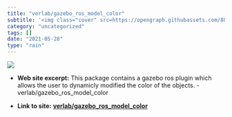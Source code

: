 ```yaml
---
title: "verlab/gazebo_ros_model_color"
subtitle: '<img class="cover" src=https://opengraph.githubassets.com/880d304c041e754638de6b4ad674d123ce9643a196...'
category: "uncategorized"
tags: []
date: "2021-05-28"
type: "rain"
---
```

<img class="cover" src=https://opengraph.githubassets.com/880d304c041e754638de6b4ad674d123ce9643a1964d52b63a99f196e3c7a070/verlab/gazebo_ros_model_color>



* **Web site excerpt:** This package contains a gazebo ros plugin which allows the user to dynamicly modified the color of the objects. - verlab/gazebo_ros_model_color

* **Link to site:** **[verlab/gazebo_ros_model_color](https://github.com/verlab/gazebo_ros_model_color/blob/master/src/gazebo_ros_model_color.cpp)**